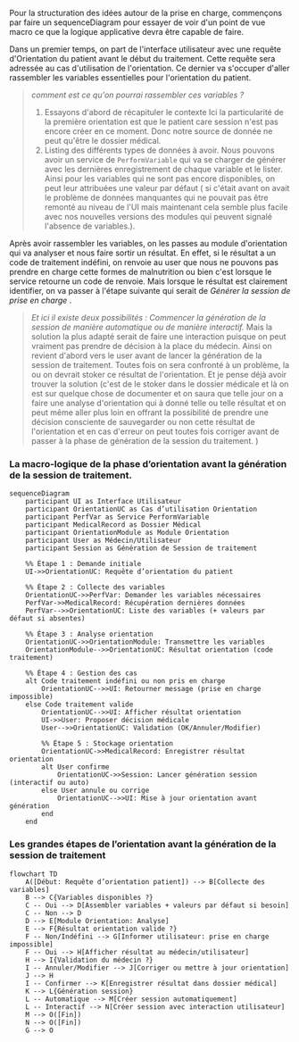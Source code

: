 
Pour la structuration des idées autour de la prise en charge, commençons par faire un sequenceDiagram pour essayer de voir d'un point de vue macro ce que la logique applicative devra être capable de faire.

Dans un premier temps, on part de l'interface utilisateur avec une requête d'Orientation du patient avant le début du traitement. Cette requête sera adressée au cas d'utilisation de l'orientation. Ce dernier va s'occuper d'aller rassembler les variables essentielles pour l'orientation du patient. 

> *comment est ce qu'on pourrai rassembler ces variables ?*
> 1. Essayons d'abord de récapituler le contexte 
> Ici la particularité de la première orientation est que le patient care session n'est pas encore créer en ce moment. Donc notre source de donnée ne peut qu'être le dossier médical.
> 2. Listing des différents types de données à avoir.
> Nous pouvons avoir un service de `PerformVariable` qui va se charger de générer avec les dernières enregistrement de chaque variable et le lister. Ainsi pour les variables qui ne sont pas encore disponibles, on peut leur attribuées une valeur par défaut ( si c'était avant on avait le problème de données manquantes qui ne pouvait pas être remonté au niveau de l'UI mais maintenant cela semble plus facile avec nos nouvelles versions des modules qui peuvent signalé l'absence de variables.).

Après avoir rassembler les variables, on les passes au module d'orientation qui va analyser et nous faire sortir  un résultat. En effet, si le résultat a un code de traitement indéfini, on renvoie au user que nous ne pouvons pas prendre en charge cette formes de malnutrition ou bien c'est lorsque le service retourne un code de renvoie. Mais lorsque le résultat est clairement identifier, on va passer à l'étape suivante qui serait de *Générer la session de prise en charge* . 
> *Et ici il existe deux possibilités : Commencer la génération de la session de manière automatique ou de manière interactif.*
> Mais la solution la plus adapté serait de faire une interaction puisque on peut vraiment pas prendre de décision à la place du médecin. Ainsi on revient d'abord vers le user avant de lancer la génération de la session de traitement. Toutes fois on sera confronté à un problème, la ou on devrait stoker ce résultat de l'orientation. Et je pense déjà avoir trouver la solution (c'est de le stoker dans le dossier médicale et là on est sur quelque chose de documenter et on saura que telle jour on a faire une analyse d'orientation qui à donné telle ou telle résultat et on peut même aller plus loin en offrant la possibilité de prendre une décision consciente de sauvegarder ou non cette résultat de l'orientation et en cas d'erreur on peut toutes fois corriger avant de passer à la phase de génération de la session du traitement.  ) 

### La macro-logique de la **phase d’orientation avant la génération de la session de traitement**. 


```mermaid
sequenceDiagram
    participant UI as Interface Utilisateur
    participant OrientationUC as Cas d’utilisation Orientation
    participant PerfVar as Service PerformVariable
    participant MedicalRecord as Dossier Médical
    participant OrientationModule as Module Orientation
    participant User as Médecin/Utilisateur
    participant Session as Génération de Session de traitement

    %% Étape 1 : Demande initiale
    UI->>OrientationUC: Requête d’orientation du patient

    %% Étape 2 : Collecte des variables
    OrientationUC->>PerfVar: Demander les variables nécessaires
    PerfVar->>MedicalRecord: Récupération dernières données
    PerfVar-->>OrientationUC: Liste des variables (+ valeurs par défaut si absentes)

    %% Étape 3 : Analyse orientation
    OrientationUC->>OrientationModule: Transmettre les variables
    OrientationModule-->>OrientationUC: Résultat orientation (code traitement)

    %% Étape 4 : Gestion des cas
    alt Code traitement indéfini ou non pris en charge
        OrientationUC-->>UI: Retourner message (prise en charge impossible)
    else Code traitement valide
        OrientationUC-->>UI: Afficher résultat orientation
        UI->>User: Proposer décision médicale
        User-->>OrientationUC: Validation (OK/Annuler/Modifier)
        
        %% Étape 5 : Stockage orientation
        OrientationUC->>MedicalRecord: Enregistrer résultat orientation
        alt User confirme
            OrientationUC->>Session: Lancer génération session (interactif ou auto)
        else User annule ou corrige
            OrientationUC-->>UI: Mise à jour orientation avant génération
        end
    end

```

### Les **grandes étapes de l’orientation avant la génération de la session de traitement** 

```mermaid
flowchart TD
    A([Début: Requête d’orientation patient]) --> B[Collecte des variables]
    B --> C{Variables disponibles ?}
    C -- Oui --> D[Assembler variables + valeurs par défaut si besoin]
    C -- Non --> D
    D --> E[Module Orientation: Analyse]
    E --> F{Résultat orientation valide ?}
    F -- Non/Indéfini --> G[Informer utilisateur: prise en charge impossible]
    F -- Oui --> H[Afficher résultat au médecin/utilisateur]
    H --> I{Validation du médecin ?}
    I -- Annuler/Modifier --> J[Corriger ou mettre à jour orientation]
    J --> H
    I -- Confirmer --> K[Enregistrer résultat dans dossier médical]
    K --> L{Génération session}
    L -- Automatique --> M[Créer session automatiquement]
    L -- Interactif --> N[Créer session avec interaction utilisateur]
    M --> O([Fin])
    N --> O([Fin])
    G --> O

```

